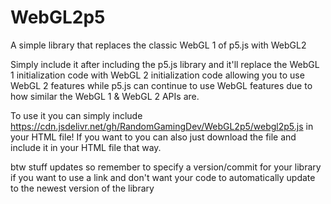 # WebGL2p5
A simple library that replaces the classic WebGL 1 of p5.js with WebGL2

Simply include it after including the p5.js library and it'll replace the WebGL 1 initialization code with WebGL 2 initialization code allowing you to use WebGL 2 features while p5.js can continue to use WebGL features due to how similar the WebGL 1 & WebGL 2 APIs are.

To use it you can simply include https://cdn.jsdelivr.net/gh/RandomGamingDev/WebGL2p5/webgl2p5.js in your HTML file! If you want to you can also just download the file and include it in your HTML file that way.

btw stuff updates so remember to specify a version/commit for your library if you want to use a link and don't want your code to automatically update to the newest version of the library
